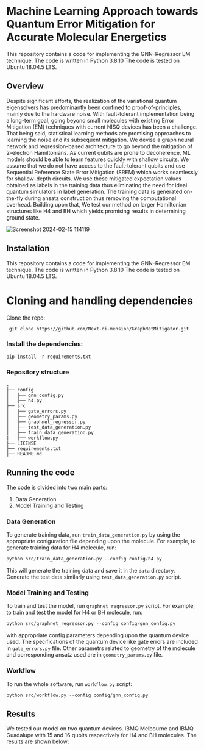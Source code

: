 # Machine Learning Approach towards Quantum Error Mitigation for Accurate Molecular Energetics

This repository contains a code for implementing the GNN-Regressor EM technique. The code is written in Python 3.8.10 The code is tested on Ubuntu 18.04.5 LTS.

## Overview

Despite significant efforts, the realization of the variational quantum eigensolvers has predominantly been confined to proof-of-principles, mainly due to the hardware noise. With fault-tolerant implementation being a long-term goal, going beyond small molecules with existing Error Mitigation (EM) techniques with current NISQ devices has been a challenge.  That being said, statistical learning methods are promising approaches to learning the noise and its subsequent mitigation. We devise a graph neural network and regression-based architecture to go beyond the mitigation of 2-electron Hamiltonians. As current qubits are prone to decoherence, ML models should be able to learn features quickly with shallow circuits. We assume that we do not have access to the fault-tolerant qubits and use Sequential Reference State Error Mitigation (SREM) which works seamlessly for shallow-depth circuits. We use these mitigated expectation values obtained as labels in the training data thus eliminating the need for ideal quantum simulators in label generation. The training data is generated on-the-fly during ansatz construction thus removing the computational overhead. Building upon that, We test our method on larger Hamiltonian structures like H4 and BH which yields promising results in determining ground state. 


![Screenshot 2024-02-15 114119](https://github.com/Next-di-mension/GraphNetErrorMitigator/assets/98448938/32bb08cf-e866-49a3-9104-fb405187e34e)


## Installation
This repository contains a code for implementing the GNN-Regressor EM technique. The code is written in Python 3.8.10 The code is tested on Ubuntu 18.04.5 LTS.

# Cloning and handling dependencies 
Clone the repo:
```
 git clone https://github.com/Next-di-mension/GraphNetMitigator.git
```
### Install the dependencies:
```
pip install -r requirements.txt
```
### Repository structure
```
.
├── config
│   ├── gnn_config.py
│   ├── h4.py
├── src
│   ├── gate_errors.py
│   ├── geometry_params.py
│   ├── graphnet_regressor.py
│   ├── test_data_generation.py
│   ├── train_data_generation.py
|   ├── workflow.py
├── LICENSE
├── requirements.txt
├── README.md

```

## Running the code
The code is divided into two main parts:
1. Data Generation
2. Model Training and Testing

### Data Generation
To generate training data, run `train_data_generation.py` by using the appropriate coniguration file depending upon the molecule. For example, to generate training data for H4 molecule, run:
```python
python src/train_data_generation.py --config config/h4.py
```
This will generate the training data and save it in the `data` directory. Generate the test data similarly using `test_data_generation.py` script. 

### Model Training and Testing
To train and test the model, run `graphnet_regressor.py` script. For example, to train and test the model for H4 or BH molecule, run:
```python
python src/graphnet_regressor.py --config config/gnn_config.py
```
with appropriate config parameters depending upon the quantum device used. The specifications of the quantum device like gate errors are included in `gate_errors.py` file. Other parametrs related to geometry of the molecule and corresponding ansatz used are in `geometry_params.py` file.

### Workflow
To run the whole software, run `workflow.py` script:
```python   
python src/workflow.py --config config/gnn_config.py
```

## Results
We tested our model on two quantum devices. IBMQ Melbourne and IBMQ Guadalupe with 15 and 16 qubits respectively for H4 and BH molecules. The results are shown below:




